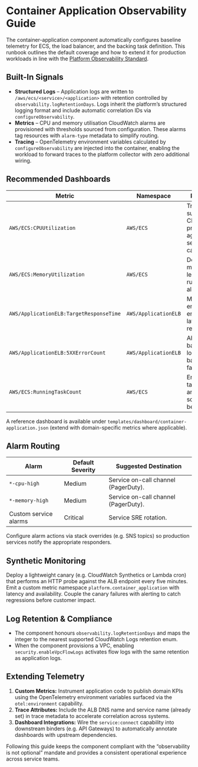 # Container Application Observability Guide

The container-application component automatically configures baseline
telemetry for ECS, the load balancer, and the backing task definition. This
runbook outlines the default coverage and how to extend it for production
workloads in line with the [Platform Observability Standard](../../../../docs/platform-standards/platform-observability-standard.md).

## Built-In Signals

- **Structured Logs** – Application logs are written to
  `/aws/ecs/<service>/<application>` with retention controlled by
  `observability.logRetentionDays`. Logs inherit the platform’s structured
  logging format and include automatic correlation IDs via
  `configureObservability`.
- **Metrics** – CPU and memory utilisation CloudWatch alarms are provisioned
  with thresholds sourced from configuration. These alarms tag resources with
  `alarm-type` metadata to simplify routing.
- **Tracing** – OpenTelemetry environment variables calculated by
  `configureObservability` are injected into the container, enabling the
  workload to forward traces to the platform collector with zero additional
  wiring.

## Recommended Dashboards

| Metric | Namespace | Purpose |
|--------|-----------|---------|
| `AWS/ECS:CPUUtilization` | `AWS/ECS` | Track sustained CPU pressure against service capacity. |
| `AWS/ECS:MemoryUtilization` | `AWS/ECS` | Detect memory leaks or runaway allocations. |
| `AWS/ApplicationELB:TargetResponseTime` | `AWS/ApplicationELB` | Measure end-to-end latency for requests. |
| `AWS/ApplicationELB:5XXErrorCount` | `AWS/ApplicationELB` | Alert on backend or load balancer failures. |
| `AWS/ECS:RunningTaskCount` | `AWS/ECS` | Ensure task health and auto-scaling behaviour. |

A reference dashboard is available under `templates/dashboard/container-application.json`
(extend with domain-specific metrics where applicable).

## Alarm Routing

| Alarm | Default Severity | Suggested Destination |
|-------|------------------|-----------------------|
| `*-cpu-high` | Medium | Service on-call channel (PagerDuty). |
| `*-memory-high` | Medium | Service on-call channel (PagerDuty). |
| Custom service alarms | Critical | Service SRE rotation. |

Configure alarm actions via stack overrides (e.g. SNS topics) so production
services notify the appropriate responders.

## Synthetic Monitoring

Deploy a lightweight canary (e.g. CloudWatch Synthetics or Lambda cron) that
performs an HTTP probe against the ALB endpoint every five minutes. Emit a
custom metric namespace `platform.container_application` with latency and
availability. Couple the canary failures with alerting to catch regressions
before customer impact.

## Log Retention & Compliance

- The component honours `observability.logRetentionDays` and maps the integer to
  the nearest supported CloudWatch Logs retention enum.
- When the component provisions a VPC, enabling
  `security.enableVpcFlowLogs` activates flow logs with the same retention as
  application logs.

## Extending Telemetry

1. **Custom Metrics:** Instrument application code to publish domain KPIs using
   the OpenTelemetry environment variables surfaced via the
   `otel:environment` capability.
2. **Trace Attributes:** Include the ALB DNS name and service name (already set)
   in trace metadata to accelerate correlation across systems.
3. **Dashboard Integrations:** Wire the `service:connect` capability into
   downstream binders (e.g. API Gateways) to automatically annotate dashboards
   with upstream dependencies.

Following this guide keeps the component compliant with the “observability is
not optional” mandate and provides a consistent operational experience across
service teams.
